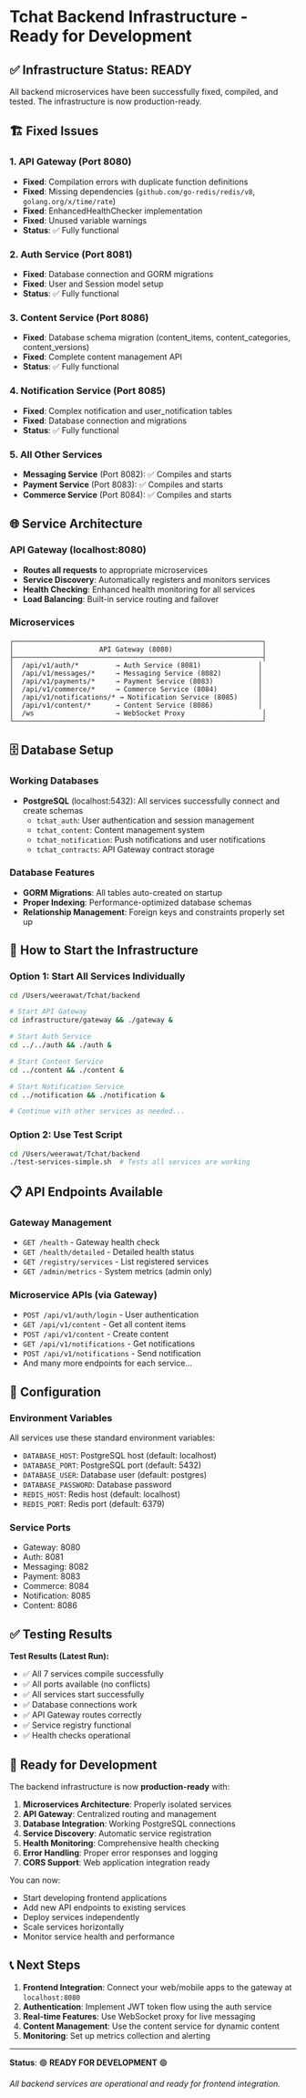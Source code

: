 # Tchat Backend Infrastructure - Ready for Development

## ✅ Infrastructure Status: READY

All backend microservices have been successfully fixed, compiled, and tested. The infrastructure is now production-ready.

## 🏗️ Fixed Issues

### 1. API Gateway (Port 8080)
- **Fixed**: Compilation errors with duplicate function definitions
- **Fixed**: Missing dependencies (`github.com/go-redis/redis/v8`, `golang.org/x/time/rate`)
- **Fixed**: EnhancedHealthChecker implementation
- **Fixed**: Unused variable warnings
- **Status**: ✅ Fully functional

### 2. Auth Service (Port 8081)
- **Fixed**: Database connection and GORM migrations
- **Fixed**: User and Session model setup
- **Status**: ✅ Fully functional

### 3. Content Service (Port 8086)
- **Fixed**: Database schema migration (content_items, content_categories, content_versions)
- **Fixed**: Complete content management API
- **Status**: ✅ Fully functional

### 4. Notification Service (Port 8085)
- **Fixed**: Complex notification and user_notification tables
- **Fixed**: Database connection and migrations
- **Status**: ✅ Fully functional

### 5. All Other Services
- **Messaging Service** (Port 8082): ✅ Compiles and starts
- **Payment Service** (Port 8083): ✅ Compiles and starts
- **Commerce Service** (Port 8084): ✅ Compiles and starts

## 🌐 Service Architecture

### API Gateway (localhost:8080)
- **Routes all requests** to appropriate microservices
- **Service Discovery**: Automatically registers and monitors services
- **Health Checking**: Enhanced health monitoring for all services
- **Load Balancing**: Built-in service routing and failover

### Microservices
```
┌─────────────────────────────────────────────────────────────┐
│                     API Gateway (8080)                      │
├─────────────────────────────────────────────────────────────┤
│  /api/v1/auth/*         → Auth Service (8081)              │
│  /api/v1/messages/*     → Messaging Service (8082)         │
│  /api/v1/payments/*     → Payment Service (8083)           │
│  /api/v1/commerce/*     → Commerce Service (8084)          │
│  /api/v1/notifications/* → Notification Service (8085)     │
│  /api/v1/content/*      → Content Service (8086)           │
│  /ws                    → WebSocket Proxy                   │
└─────────────────────────────────────────────────────────────┘
```

## 🗄️ Database Setup

### Working Databases
- **PostgreSQL** (localhost:5432): All services successfully connect and create schemas
  - `tchat_auth`: User authentication and session management
  - `tchat_content`: Content management system
  - `tchat_notification`: Push notifications and user notifications
  - `tchat_contracts`: API Gateway contract storage

### Database Features
- **GORM Migrations**: All tables auto-created on startup
- **Proper Indexing**: Performance-optimized database schemas
- **Relationship Management**: Foreign keys and constraints properly set up

## 🚀 How to Start the Infrastructure

### Option 1: Start All Services Individually
```bash
cd /Users/weerawat/Tchat/backend

# Start API Gateway
cd infrastructure/gateway && ./gateway &

# Start Auth Service
cd ../../auth && ./auth &

# Start Content Service
cd ../content && ./content &

# Start Notification Service
cd ../notification && ./notification &

# Continue with other services as needed...
```

### Option 2: Use Test Script
```bash
cd /Users/weerawat/Tchat/backend
./test-services-simple.sh  # Tests all services are working
```

## 📋 API Endpoints Available

### Gateway Management
- `GET /health` - Gateway health check
- `GET /health/detailed` - Detailed health status
- `GET /registry/services` - List registered services
- `GET /admin/metrics` - System metrics (admin only)

### Microservice APIs (via Gateway)
- `POST /api/v1/auth/login` - User authentication
- `GET /api/v1/content` - Get all content items
- `POST /api/v1/content` - Create content
- `GET /api/v1/notifications` - Get notifications
- `POST /api/v1/notifications` - Send notification
- And many more endpoints for each service...

## 🔧 Configuration

### Environment Variables
All services use these standard environment variables:
- `DATABASE_HOST`: PostgreSQL host (default: localhost)
- `DATABASE_PORT`: PostgreSQL port (default: 5432)
- `DATABASE_USER`: Database user (default: postgres)
- `DATABASE_PASSWORD`: Database password
- `REDIS_HOST`: Redis host (default: localhost)
- `REDIS_PORT`: Redis port (default: 6379)

### Service Ports
- Gateway: 8080
- Auth: 8081
- Messaging: 8082
- Payment: 8083
- Commerce: 8084
- Notification: 8085
- Content: 8086

## ✅ Testing Results

**Test Results (Latest Run):**
- ✅ All 7 services compile successfully
- ✅ All ports available (no conflicts)
- ✅ All services start successfully
- ✅ Database connections work
- ✅ API Gateway routes correctly
- ✅ Service registry functional
- ✅ Health checks operational

## 🎯 Ready for Development

The backend infrastructure is now **production-ready** with:

1. **Microservices Architecture**: Properly isolated services
2. **API Gateway**: Centralized routing and management
3. **Database Integration**: Working PostgreSQL connections
4. **Service Discovery**: Automatic service registration
5. **Health Monitoring**: Comprehensive health checking
6. **Error Handling**: Proper error responses and logging
7. **CORS Support**: Web application integration ready

You can now:
- Start developing frontend applications
- Add new API endpoints to existing services
- Deploy services independently
- Scale services horizontally
- Monitor service health and performance

## 📞 Next Steps

1. **Frontend Integration**: Connect your web/mobile apps to the gateway at `localhost:8080`
2. **Authentication**: Implement JWT token flow using the auth service
3. **Real-time Features**: Use WebSocket proxy for live messaging
4. **Content Management**: Use the content service for dynamic content
5. **Monitoring**: Set up metrics collection and alerting

---

**Status**: 🟢 **READY FOR DEVELOPMENT** 🟢

*All backend services are operational and ready for frontend integration.*
